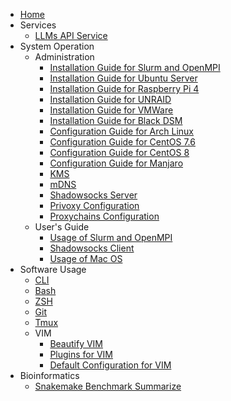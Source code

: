 * [Home](/)
* Services
	* [LLMs API Service](API.Service.md)
* System Operation
	* Administration
		* [Installation Guide for Slurm and OpenMPI](InstallSlurmOpenMPI.md)
		* [Installation Guide for Ubuntu Server](UbuntuServerInstallation.md)
		* [Installation Guide for Raspberry Pi 4](rpi4.md)
		* [Installation Guide for UNRAID](UNRAID.md)
		* [Installation Guide for VMWare](VMWare.md)
		* [Installation Guide for Black DSM](BlackDSM.md)
		* [Configuration Guide for Arch Linux](ArchLinux.md)
		* [Configuration Guide for CentOS 7.6](CentOS76.md)
		* [Configuration Guide for CentOS 8](CentOS8.md)
		* [Configuration Guide for Manjaro](Manjaro.md)
		* [KMS](KMS.md)
		* [mDNS](mDNS.md)
		* [Shadowsocks Server](ShadowsocksServer.md)
		* [Privoxy Configuration](PrivoxyConf.md)
		* [Proxychains Configuration](proxychains.md)
	* User's Guide
		* [Usage of Slurm and OpenMPI](UsageSlurmOpenMPI.md)
		* [Shadowsocks Client](ShadowsocksClient.md)
		* [Usage of Mac OS](MacOS.md)
* Software Usage
	* [CLI](CLI.md)
	* [Bash](Bash.md)
	* [ZSH](Zsh.md)
	* [Git](git.md)
	* [Tmux](Tmux.md)
	* VIM
		* [Beautify VIM](VIM.Beautify.md)
		* [Plugins for VIM](VIM.plugins.md)
		* [Default Configuration for VIM](VIM.Default.Conf.md)
* Bioinformatics
	* [Snakemake Benchmark Summarize](benchmark.md)